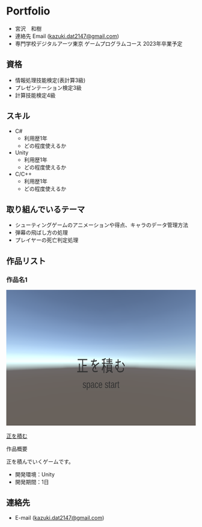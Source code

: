 # Portfolio

- 宮沢　和樹
- 連絡先 Email (kazuki.dat2147@gmail.com)
- 専門学校デジタルアーツ東京 ゲームプログラムコース 2023年卒業予定

## 資格
-  情報処理技能検定(表計算3級)
-  プレゼンテーション検定3級
-  計算技能検定4級

## スキル
- C#
  - 利用歴1年
  - どの程度使えるか
- Unity
  - 利用歴1年
  - どの程度使えるか
- C/C++
  - 利用歴1年
  - どの程度使えるか

## 取り組んでいるテーマ
-  シューティングゲームのアニメーションや得点、キャラのデータ管理方法
-  弾幕の飛ばし方の処理
-  プレイヤーの死亡判定処理

## 作品リスト

### 作品名1
[<img src="images/sei.png" alt="作品名1" style="height: 360px">]()

[正を積む](https://unityroom.com/games/sei_wotum)

作品概要

正を積んでいくゲームです。

- 開発環境：Unity
- 開発期間：1日


## 連絡先
- E-mail (kazuki.dat2147@gmail.com)
